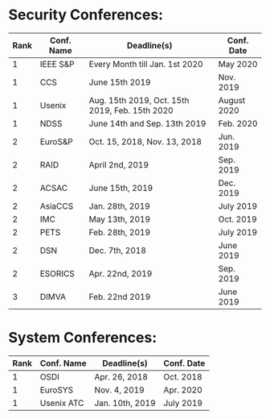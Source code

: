 # Security Conferences:


| Rank | Conf. Name | Deadline(s) | Conf. Date |
| --- | --- | --- | --- |
| 1 | IEEE S&P | Every Month till Jan. 1st 2020 | May 2020 |
| 1 | CCS | June 15th 2019 | Nov. 2019 |
| 1 | Usenix | Aug. 15th 2019, Oct. 15th 2019, Feb. 15th 2020 | August 2020 |
| 1 | NDSS | June 14th and Sep. 13th 2019 | Feb. 2020 |
| 2 | EuroS&P | Oct. 15, 2018, Nov. 13, 2018 | Jun. 2019 |
| 2 | RAID | April 2nd, 2019 | Sep. 2019 |
| 2 | ACSAC | June 15th, 2019 | Dec. 2019 |
| 2 | AsiaCCS | Jan. 28th, 2019 | July 2019 |
| 2 | IMC | May 13th, 2019 | Oct. 2019 |
| 2 | PETS | Feb. 28th, 2019 | July 2019 |
| 2 | DSN | Dec. 7th, 2018 | June 2019 |
| 2 | ESORICS | Apr. 22nd, 2019 | Sep. 2019 |
| 3 | DIMVA | Feb. 22nd 2019 | June 2019 |

# System Conferences:
| Rank | Conf. Name | Deadline(s) | Conf. Date |
| --- | --- | --- | --- |
| 1 | OSDI | Apr. 26, 2018 | Oct. 2018 |
| 1 | EuroSYS | Nov. 4, 2019 | Apr. 2020 |
| 1 | Usenix ATC | Jan. 10th, 2019 | July 2019 |
